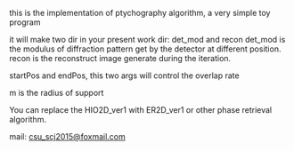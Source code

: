 this is the implementation of ptychography algorithm, a very simple toy program

it will make two dir in your present work dir: det_mod and recon
det_mod is the modulus of diffraction pattern get by the detector at
different position.
recon is the reconstruct image generate during the iteration.

startPos and endPos, this two args will control the overlap rate

m is the radius of support

You can replace the HIO2D_ver1 with ER2D_ver1 or other phase retrieval algorithm.

mail: csu_scj2015@foxmail.com